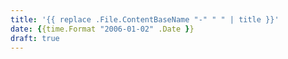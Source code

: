 ```yaml
---
title: '{{ replace .File.ContentBaseName "-" " " | title }}'
date: {{time.Format "2006-01-02" .Date }}
draft: true
---
```


